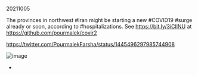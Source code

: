 
20211005

The provinces in northwest #Iran might be starting a new #COVID19 #surge already or soon, according to #hospitalizations. See https://bit.ly/3iCIlNU at https://github.com/pourmalek/covir2

https://twitter.com/PourmalekFarsha/status/1445496297985744908

![image](https://user-images.githubusercontent.com/30849720/136103308-9740a432-2069-41ca-a245-31f3889a1487.png)

*

